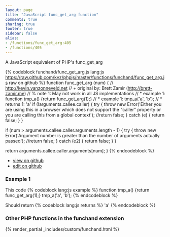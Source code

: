 ```yaml
---
layout: page
title: "JavaScript func_get_arg function"
comments: true
sharing: true
footer: true
sidebar: false
alias:
- /functions/func_get_arg:405
- /functions/405
---
```

<!-- Generated by Rakefile:build -->
A JavaScript equivalent of PHP's func_get_arg

{% codeblock funchand/func_get_arg.js lang:js https://raw.github.com/kvz/phpjs/master/functions/funchand/func_get_arg.js raw on github %}
function func_get_arg (num) {
  // http://kevin.vanzonneveld.net
  // +   original by: Brett Zamir (http://brett-zamir.me)
  // %        note 1: May not work in all JS implementations
  // *     example 1: function tmp_a() {return func_get_arg(1);}
  // *     example 1: tmp_a('a', 'b');
  // *     returns 1: 'a'
  if (!arguments.callee.caller) {
    try {
      throw new Error('Either you are using this in a browser which does not support the "caller" property or you are calling this from a global context');
      //return false;
    } catch (e) {
      return false;
    }
  }

  if (num > arguments.callee.caller.arguments.length - 1) {
    try {
      throw new Error('Argument number is greater than the number of arguments actually passed');
      //return false;
    } catch (e2) {
      return false;
    }
  }

  return arguments.callee.caller.arguments[num];
}
{% endcodeblock %}

 - [view on github](https://github.com/kvz/phpjs/blob/master/functions/funchand/func_get_arg.js)
 - [edit on github](https://github.com/kvz/phpjs/edit/master/functions/funchand/func_get_arg.js)

### Example 1
This code
{% codeblock lang:js example %}
function tmp_a() {return func_get_arg(1);}
tmp_a('a', 'b');
{% endcodeblock %}

Should return
{% codeblock lang:js returns %}
'a'
{% endcodeblock %}


### Other PHP functions in the funchand extension
{% render_partial _includes/custom/funchand.html %}
